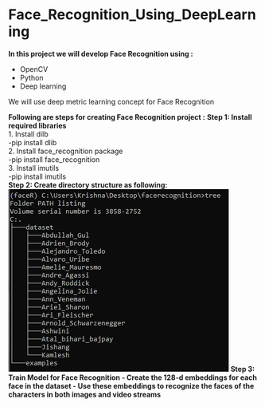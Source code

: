# Face_Recognition_Using_DeepLearning
<b>In this project we will develop Face Recognition using :</b><br>
- OpenCV
- Python
- Deep learning
<p>We will use deep metric learning concept for Face Recognition</p>
<b>Following are steps for creating Face Recognition project :</b>
<b>Step 1: Install required libraries</b><br>
1. Install dilb <br>
-pip install dlib<br>
2. Install face_recognition package<br>
-pip install face_recognition<br>
3. Install imutils <br>
-pip install imutils<br>
<b>Step 2: Create directory structure as following:</b><br>
<img src="https://github.com/ashwinichavan5443/Face_Recognition_Using_DeepLearning/blob/master/dir_structure.jpg"></img>
<b>Step 3: Train Model for Face Recognition 
 - Create the 128-d embeddings for each face in the dataset
 - Use these embeddings to recognize the faces of the characters in both images and video streams
